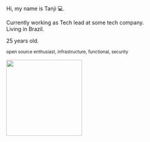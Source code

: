 
Hi, my name is Tanji 💻.

Currently working as Tech lead at some tech company. <br>
Living in Brazil. <br>
<p> 25 years old. <br>

<small>open source enthusiast, infrastructure, functional, security </small><br>

<img align="left" height="200" src="https://media.giphy.com/media/cKhC19ztzjhL1Bw3wL/giphy.gif"/>
